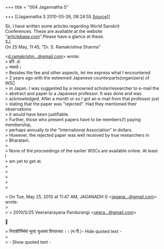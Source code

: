 +++
title = "004 Jagannatha S"

+++
[[Jagannatha S	2010-05-26, 08:24:55 [Source](https://groups.google.com/g/bvparishat/c/ohX2CEiq2U8)]]



Sir, I have written some articles regarding World Sanskrit  
Conferences. These are available at the website  
‘‘[articlebase.com](http://articlebase.com)’’.Please have a glance at these.  
SJ.  
On 25 May, 11:45, "Dr. S. Ramakrishna Sharma"

  
\<[d.ramakrishn...@gmail.com]()\> wrote:  
\> हरि: ॐ  
\> नमस्ते।  
\> Besides the fee and other aspects, let me express what I encountered  
\> 2 years ago with the esteemed Japanese counterparts(organizers) of WSC  
\> in Japan. I was suggested by a renowned scholar/researcher to e-mail the  
\> abstract and paper to a Japanese professor. It was done and was  
\> acknowledged. After a month or so I got an e-mail from that professor just  
\> stating that the paper was "rejected". Had they mentioned their observations  
\> it would have been justifiable.  
\> Further, those who present papers have to be members(!) paying membership,  
\> perhaps annually to the "International Association" in dollars.  
\> However, the rejected paper was well received by true researchers in  
\> Bharatam.  
\>  
\> None of the proceedings of the earlier WSCs are available online. At least I  
\> am yet to get at.  
\>  
\>  
\>  
\>  
\>  

\> On Tue, May 25, 2010 at 11:47 AM, JAGANADH G \<[jagana...@gmail.com]()\> wrote:  
\>  
\> \> 2010/5/25 Veeranarayana Pandurangi \<[veera...@gmail.com]()\>



\> निराशीर्निर्ममो भूत्वा युध्यस्व विगतज्वरः।। (भ.गी.)- Hide quoted text -  
\>  
\> - Show quoted text -

